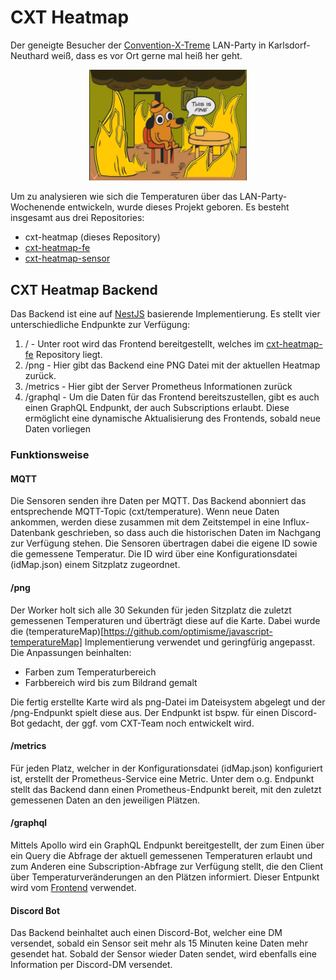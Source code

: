 # CXT Heatmap

Der geneigte Besucher der [Convention-X-Treme](https://convention-x-treme) LAN-Party in Karlsdorf-Neuthard weiß, dass es vor Ort gerne mal heiß her geht.

<p align="center">
<img src="img/fine.jpg" alt="Besucher der Convention-X-Treme" width="50%" />
</p>

Um zu analysieren wie sich die Temperaturen über das LAN-Party-Wochenende entwickeln, wurde dieses Projekt geboren. Es besteht insgesamt aus drei Repositories:

- cxt-heatmap (dieses Repository)
- [cxt-heatmap-fe](https://github.com/osiris86/cxt-heatmap-fe)
- [cxt-heatmap-sensor](https://github.com/osiris86/cxt-heatmap-sensor)

## CXT Heatmap Backend

Das Backend ist eine auf [NestJS](https://nestjs.com/) basierende Implementierung. Es stellt vier unterschiedliche Endpunkte zur Verfügung:

1. / - Unter root wird das Frontend bereitgestellt, welches im [cxt-heatmap-fe](https://github.com/osiris86/cxt-heatmap-fe) Repository liegt.
2. /png - Hier gibt das Backend eine PNG Datei mit der aktuellen Heatmap zurück.
3. /metrics - Hier gibt der Server Prometheus Informationen zurück
4. /graphql - Um die Daten für das Frontend bereitszustellen, gibt es auch einen GraphQL Endpunkt, der auch Subscriptions erlaubt. Diese ermöglicht eine dynamische Aktualisierung des Frontends, sobald neue Daten vorliegen

### Funktionsweise

#### MQTT

Die Sensoren senden ihre Daten per MQTT. Das Backend abonniert das entsprechende MQTT-Topic (cxt/temperature). Wenn neue Daten ankommen, werden diese zusammen mit dem Zeitstempel in eine Influx-Datenbank geschrieben, so dass auch die historischen Daten im Nachgang zur Verfügung stehen. Die Sensoren übertragen dabei die eigene ID sowie die gemessene Temperatur. Die ID wird über eine Konfigurationsdatei (idMap.json) einem Sitzplatz zugeordnet.

#### /png

Der Worker holt sich alle 30 Sekunden für jeden Sitzplatz die zuletzt gemessenen Temperaturen und überträgt diese auf die Karte. Dabei wurde die (temperatureMap)[https://github.com/optimisme/javascript-temperatureMap] Implementierung verwendet und geringfürig angepasst. Die Anpassungen beinhalten:

- Farben zum Temperaturbereich
- Farbbereich wird bis zum Bildrand gemalt

Die fertig erstellte Karte wird als png-Datei im Dateisystem abgelegt und der /png-Endpunkt spielt diese aus. Der Endpunkt ist bspw. für einen Discord-Bot gedacht, der ggf. vom CXT-Team noch entwickelt wird.

#### /metrics

Für jeden Platz, welcher in der Konfigurationsdatei (idMap.json) konfiguriert ist, erstellt der Prometheus-Service eine Metric. Unter dem o.g. Endpunkt stellt das Backend dann einen Prometheus-Endpunkt bereit, mit den zuletzt gemessenen Daten an den jeweiligen Plätzen.

#### /graphql

Mittels Apollo wird ein GraphQL Endpunkt bereitgestellt, der zum Einen über ein Query die Abfrage der aktuell gemessenen Temperaturen erlaubt und zum Anderen eine Subscription-Abfrage zur Verfügung stellt, die den Client über Temperaturveränderungen an den Plätzen informiert. Dieser Entpunkt wird vom [Frontend](https://github.com/osiris86/cxt-heatmap-fe) verwendet.

#### Discord Bot

Das Backend beinhaltet auch einen Discord-Bot, welcher eine DM versendet, sobald ein Sensor seit mehr als 15 Minuten keine Daten mehr gesendet hat. Sobald der Sensor wieder Daten sendet, wird ebenfalls eine Information per Discord-DM versendet.
